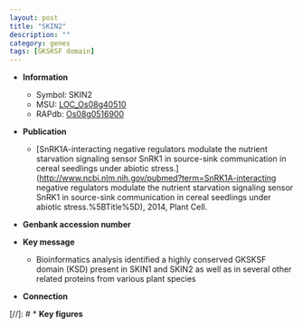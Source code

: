 ```yaml
---
layout: post
title: "SKIN2"
description: ""
category: genes
tags: [GKSKSF domain]
---
```


* **Information**  
    + Symbol: SKIN2  
    + MSU: [LOC_Os08g40510](http://rice.uga.edu/cgi-bin/ORF_infopage.cgi?orf=LOC_Os08g40510)  
    + RAPdb: [Os08g0516900](http://rapdb.dna.affrc.go.jp/viewer/gbrowse_details/irgsp1?name=Os08g0516900)  

* **Publication**  
    + [SnRK1A-interacting negative regulators modulate the nutrient starvation signaling sensor SnRK1 in source-sink communication in cereal seedlings under abiotic stress.](http://www.ncbi.nlm.nih.gov/pubmed?term=SnRK1A-interacting negative regulators modulate the nutrient starvation signaling sensor SnRK1 in source-sink communication in cereal seedlings under abiotic stress.%5BTitle%5D), 2014, Plant Cell.

* **Genbank accession number**  

* **Key message**  
    + Bioinformatics analysis identified a highly conserved GKSKSF domain (KSD) present in SKIN1 and SKIN2 as well as in several other related proteins from various plant species

* **Connection**  

[//]: # * **Key figures**  


